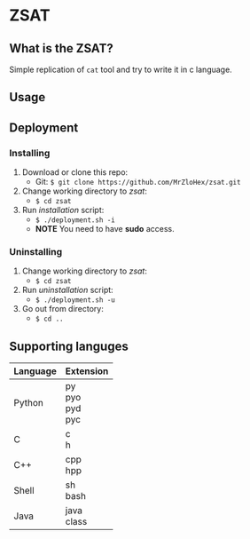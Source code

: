 # ZSAT

## What is the ZSAT?

Simple replication of `cat` tool and try to write it in c language.

## Usage



## Deployment

### Installing

1. Download or clone this repo:
	- Git: `$ git clone https://github.com/MrZloHex/zsat.git`
2. Change working directory to *zsat*:
	- `$ cd zsat`
3. Run *installation* script:
	- `$ ./deployment.sh -i`
	- **NOTE** You need to have **sudo** access.

### Uninstalling

1. Change working directory to *zsat*:
	- `$ cd zsat`
2. Run *uninstallation* script:
	- `$ ./deployment.sh -u`
3. Go out from directory:
	- `$ cd ..`

## Supporting languges

| Language | Extension |
| -------- | --------- |
| Python   |   py </br>  pyo </br>  pyd </br>  pyc |
| C	   | c </br> h |
| C++      | cpp </br> hpp |
| Shell    | sh </br> bash |
| Java     | java </br> class |
